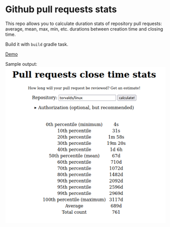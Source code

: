 # Github pull requests stats

This repo allows you to calculate duration stats of repository pull requests:
average, mean, max, min, etc. durations between creation time and closing time.

Build it with `build` gradle task.

[Demo](https://ov7a.github.io/github-pr-stats)

Sample output:
![](screenshot.png)